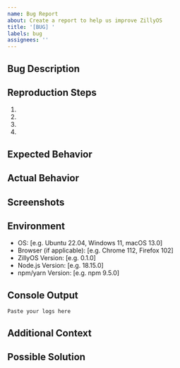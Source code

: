 ```yaml
---
name: Bug Report
about: Create a report to help us improve ZillyOS
title: '[BUG] '
labels: bug
assignees: ''
---
```


## Bug Description
<!-- A clear and concise description of what the bug is -->

## Reproduction Steps
<!-- Steps to reproduce the behavior -->
1. 
2. 
3. 
4. 

## Expected Behavior
<!-- A clear and concise description of what you expected to happen -->

## Actual Behavior
<!-- A clear and concise description of what actually happened -->

## Screenshots
<!-- If applicable, add screenshots to help explain your problem -->

## Environment
<!-- Please complete the following information -->
- OS: [e.g. Ubuntu 22.04, Windows 11, macOS 13.0]
- Browser (if applicable): [e.g. Chrome 112, Firefox 102]
- ZillyOS Version: [e.g. 0.1.0]
- Node.js Version: [e.g. 18.15.0]
- npm/yarn Version: [e.g. npm 9.5.0]

## Console Output
<!-- If applicable, add console logs or error output -->
```
Paste your logs here
```

## Additional Context
<!-- Add any other context about the problem here -->

## Possible Solution
<!-- If you have suggestions on a fix or reason for the bug, please provide --> 
